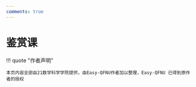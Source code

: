 ```yaml
---
comments: true
---
```


# 鉴赏课

!!! quote "作者声明"

    本页内容全部由21数学科学学院提供，由Easy-QFNU作者加以整理，Easy-QFNU 已得到原作者的授权